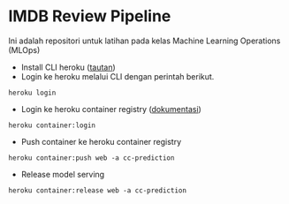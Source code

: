 # IMDB Review Pipeline
Ini adalah repositori untuk latihan pada kelas Machine Learning Operations (MLOps)

- Install CLI heroku ([tautan](https://devcenter.heroku.com/articles/heroku-cli#install-the-heroku-cli))
- Login ke heroku melalui CLI dengan perintah berikut.
```
heroku login
```
- Login ke heroku container registry ([dokumentasi](https://devcenter.heroku.com/articles/container-registry-and-runtime#logging-in-to-the-registry:~:text=%24-,heroku%20container%3Alogin,-or%20directly%20via))

```
heroku container:login
```

- Push container ke heroku container registry

```
heroku container:push web -a cc-prediction
```

- Release model serving

```
heroku container:release web -a cc-prediction
```